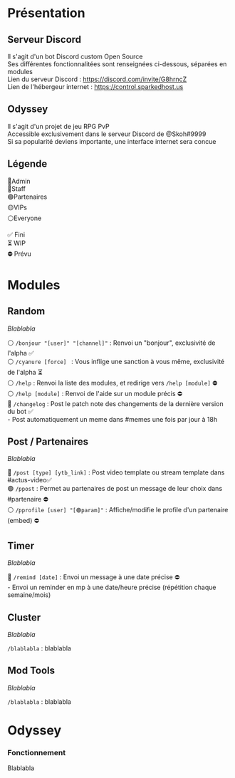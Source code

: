 # Présentation

## Serveur Discord
Il s'agit d'un bot Discord custom Open Source<br/>
Ses différentes fonctionnalitées sont renseignées ci-dessous, séparées en modules<br/>
Lien du serveur Discord : https://discord.com/invite/G8hrncZ<br/>
Lien de l'hébergeur internet : https://control.sparkedhost.us<br/>

## Odyssey
Il s'agit d'un projet de jeu RPG PvP<br/>
Accessible exclusivement dans le serveur Discord de @Skoh#9999<br/>
Si sa popularité deviens importante, une interface internet sera concue<br/>

## Légende

🔴Admin<br/>
🔵Staff<br/>
🟢Partenaires<br/>
🟡VIPs<br/>
⚪️Everyone<br/>

✅ Fini<br/>
⏳ WIP<br/>
⛔️ Prévu


# Modules


## Random
*Blablabla*

⚪️ `/bonjour "[user]" "[channel]"` : Renvoi un "bonjour", exclusivité de l'alpha ✅<br/>
⚪️ `/cyanure [force] ` : Vous inflige une sanction à vous même, exclusivité de l'alpha ⏳<br/>
⚪️ `/help` : Renvoi la liste des modules, et redirige vers `/help [module]` ⛔️<br/>
⚪️ `/help [module]` : Renvoi de l'aide sur un module précis ⛔️<br/>
🔴 `/changelog` : Post le patch note des changements de la dernière version du bot ✅<br/>
\- Post automatiquement un meme dans #memes une fois par jour à 18h



## Post / Partenaires
*Blablabla*

🔵 `/post [type] [ytb_link]` : Post video template ou stream template dans #actus-video✅<br/>
🟢 `/ppost` : Permet au partenaires de post un message de leur choix dans #partenaire ⛔️<br/>
⚪️ `/pprofile [user] "[🟢param]"` : Affiche/modifie le profile d'un partenaire (embed) ⛔️<br/>



## Timer
*Blablabla*

🔴 `/remind [date]` : Envoi un message à une date précise ⛔️<br/>
\- Envoi un reminder en mp à une date/heure précise (répétition chaque semaine/mois)



## Cluster
*Blablabla*

`/blablabla` : blablabla



## Mod Tools
*Blablabla*

`/blablabla` : blablabla



# Odyssey

### Fonctionnement
Blablabla<br/>